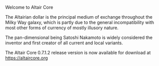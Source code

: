 Welcome to Altair Core

The Altairian dollar is the principal medium of exchange throughout the Milky Way galaxy, which is partly due to the general incompatibility with most other forms of currency of mostly illusory nature.

The pan-dimensional being Satoshi Nakamoto is widely considered the inventor and first creator of all current and local variants.

The Altair Core 0.7.1.2 release version is now available for download at https://altaircore.org

